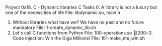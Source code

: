 Project 
0x18. C - Dynamic libraries
C
Tasks
0. A library is not a luxury but one of the necessities of life
File: libdynamic.so, main.h
1. Without libraries what have we? We have no past and no future
mandatory
File: 1-create_dynamic_lib.sh
2. Let's call C functions from Python
File: 100-operations.so
[200~3. Code injection: Win the Giga Millions!
File: 101-make_me_win.sh
